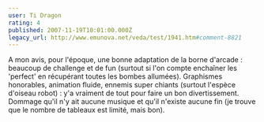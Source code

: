 ```yaml
---
user: Ti Dragon
rating: 4
published: 2007-11-19T10:01:00.000Z
legacy_url: http://www.emunova.net/veda/test/1941.htm#comment-8821
---
```

A mon avis, pour l'époque, une bonne adaptation de la borne d'arcade : beaucoup de challenge et de fun (surtout si l'on compte enchaîner les 'perfect' en récupérant toutes les bombes allumées). Graphismes honorables, animation fluide, ennemis super chiants (surtout l'espèce d'oiseau robot) : y'a vraiment de tout pour faire un bon divertissement. Dommage qu'il n'y ait aucune musique et qu'il n'existe aucune fin (je trouve que le nombre de tableaux est limité, mais bon).